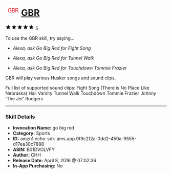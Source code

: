 # &nbsp;<img src="skill_icon" alt="GBR icon" width="36"> [GBR](http://alexa.amazon.com/#skills/amzn1.echo-sdk-ams.app.9f9c2f2a-0dd2-459a-9555-d17ea30c7888)
![5 stars](../../images/ic_star_black_18dp_1x.png)![5 stars](../../images/ic_star_black_18dp_1x.png)![5 stars](../../images/ic_star_black_18dp_1x.png)![5 stars](../../images/ic_star_black_18dp_1x.png)![5 stars](../../images/ic_star_black_18dp_1x.png) 5

To use the GBR skill, try saying...

* *Alexa, ask Go Big Red for Fight Song*

* *Alexa, ask Go Big Red for Tunnel Walk*

* *Alexa, ask Go Big Red for Touchdown Tommie Frazier*

GBR will play various Husker songs and sound clips.

Full list of supported sound clips:
Fight Song (There is No Place Like Nebraska)
Hail Varsity
Tunnel Walk
Touchdown Tommie Frazier
Johnny 'The Jet' Rodgers

***

### Skill Details

* **Invocation Name:** go big red
* **Category:** Sports
* **ID:** amzn1.echo-sdk-ams.app.9f9c2f2a-0dd2-459a-9555-d17ea30c7888
* **ASIN:** B01DVOLVFY
* **Author:** CHH
* **Release Date:** April 8, 2016 @ 07:02:36
* **In-App Purchasing:** No
